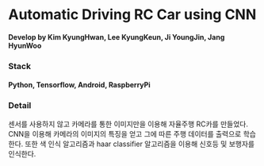 Automatic Driving RC Car using CNN
==================================

#### Develop by Kim KyungHwan, Lee KyungKeun, Ji YoungJin, Jang HyunWoo

### Stack
#### Python, Tensorflow, Android, RaspberryPi

### Detail
센서를 사용하지 않고 카메라를 통한 이미지만을 이용해 자율주행 RC카를 만들었다.
CNN을 이용해 카메라의 이미지의 특징을 얻고 그에 따른 주행 데이터를 출력으로 학습한다.
또한 색 인식 알고리즘과 haar classifier 알고리즘을 이용해 신호등 및 보행자를 인식한다.
